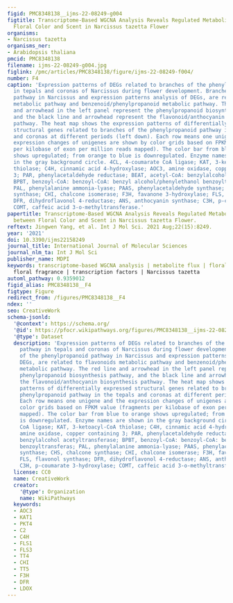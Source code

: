 ```yaml
---
figid: PMC8348138__ijms-22-08249-g004
figtitle: Transcriptome-Based WGCNA Analysis Reveals Regulated Metabolite Fluxes between
  Floral Color and Scent in Narcissus tazetta Flower
organisms:
- Narcissus tazetta
organisms_ner:
- Arabidopsis thaliana
pmcid: PMC8348138
filename: ijms-22-08249-g004.jpg
figlink: /pmc/articles/PMC8348138/figure/ijms-22-08249-f004/
number: F4
caption: 'Expression patterns of DEGs related to branches of the phenylpropanoid pathway
  in tepals and coronas of Narcissus during flower development. Branches of the phenylpropanoid
  pathway in Narcissus and expression patterns analysis of DEGs, are related to flavonoids
  metabolic pathway and benzenoid/phenylpropanoid metabolic pathway. The red line
  and arrowhead in the left panel represent the phenylpropanoid biosynthesis pathway,
  and the black line and arrowhead represent the flavonoid/anthocyanin biosynthesis
  pathway. The heat map shows the expression patterns of differentially expressed
  structural genes related to branches of the phenylpropanoid pathway in the tepals
  and coronas at different periods (left down). Each row means one unigene and the
  expression changes of unigenes are shown by color grids based on FPKM value (fragments
  per kilobase of exon per million reads mapped). The color bar from blue to orange
  shows upregulated; from orange to blue is downregulated. Enzyme names are shown
  in the gray background circle. 4CL, 4-coumarate CoA ligase; KAT, 3-ketoacyl-CoA
  thiolase; C4H, cinnamic acid 4-hydroxylase; AOC3, amine oxidase, copper containing
  3; PAR, phenylacetaldehyde reductase; BEAT, acetyl-CoA: benzylalcohol acetyltransferase;
  BPBT, benzoyl-CoA: benzoyl-CoA: benzyl alcohol/phenylethanol benzoyltransferas;
  PAL, phenylalanine ammonia-lyase; PAAS, phenylacetaldehyde synthase; CHS, chalcone
  synthase; CHI, chalcone isomerase; F3H, favanone 3-hydroxylase; FLS, flavonol synthase;
  DFR, dihydroflavonol 4-reductase; ANS, anthocyanin synthase; C3H, p-coumarate 3-hydroxylase;
  COMT, caffeic acid 3-o-methyltransferase.'
papertitle: Transcriptome-Based WGCNA Analysis Reveals Regulated Metabolite Fluxes
  between Floral Color and Scent in Narcissus tazetta Flower.
reftext: Jingwen Yang, et al. Int J Mol Sci. 2021 Aug;22(15):8249.
year: '2021'
doi: 10.3390/ijms22158249
journal_title: International Journal of Molecular Sciences
journal_nlm_ta: Int J Mol Sci
publisher_name: MDPI
keywords: transcriptome-based WGCNA analysis | metabolite flux | floral pigment |
  floral fragrance | transcription factors | Narcissus tazetta
automl_pathway: 0.9359012
figid_alias: PMC8348138__F4
figtype: Figure
redirect_from: /figures/PMC8348138__F4
ndex: ''
seo: CreativeWork
schema-jsonld:
  '@context': https://schema.org/
  '@id': https://pfocr.wikipathways.org/figures/PMC8348138__ijms-22-08249-g004.html
  '@type': Dataset
  description: 'Expression patterns of DEGs related to branches of the phenylpropanoid
    pathway in tepals and coronas of Narcissus during flower development. Branches
    of the phenylpropanoid pathway in Narcissus and expression patterns analysis of
    DEGs, are related to flavonoids metabolic pathway and benzenoid/phenylpropanoid
    metabolic pathway. The red line and arrowhead in the left panel represent the
    phenylpropanoid biosynthesis pathway, and the black line and arrowhead represent
    the flavonoid/anthocyanin biosynthesis pathway. The heat map shows the expression
    patterns of differentially expressed structural genes related to branches of the
    phenylpropanoid pathway in the tepals and coronas at different periods (left down).
    Each row means one unigene and the expression changes of unigenes are shown by
    color grids based on FPKM value (fragments per kilobase of exon per million reads
    mapped). The color bar from blue to orange shows upregulated; from orange to blue
    is downregulated. Enzyme names are shown in the gray background circle. 4CL, 4-coumarate
    CoA ligase; KAT, 3-ketoacyl-CoA thiolase; C4H, cinnamic acid 4-hydroxylase; AOC3,
    amine oxidase, copper containing 3; PAR, phenylacetaldehyde reductase; BEAT, acetyl-CoA:
    benzylalcohol acetyltransferase; BPBT, benzoyl-CoA: benzoyl-CoA: benzyl alcohol/phenylethanol
    benzoyltransferas; PAL, phenylalanine ammonia-lyase; PAAS, phenylacetaldehyde
    synthase; CHS, chalcone synthase; CHI, chalcone isomerase; F3H, favanone 3-hydroxylase;
    FLS, flavonol synthase; DFR, dihydroflavonol 4-reductase; ANS, anthocyanin synthase;
    C3H, p-coumarate 3-hydroxylase; COMT, caffeic acid 3-o-methyltransferase.'
  license: CC0
  name: CreativeWork
  creator:
    '@type': Organization
    name: WikiPathways
  keywords:
  - AOC3
  - KAT1
  - PKT4
  - C2
  - C4H
  - FLS1
  - FLS3
  - TT4
  - CHI
  - TT5
  - F3H
  - DFR
  - LDOX
---
```

